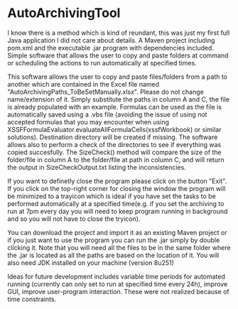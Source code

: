 # AutoArchivingTool

I know there is a method which is kind of reundant, this was just my first full Java application I did not care about details. A Maven project including pom.xml and the executable .jar program with dependencies included. Simple software that allows the user to copy and paste folders at command or scheduling the actions 
to run automatically at specified times.

This software allows the user to copy and paste files/folders from a path to another which are contained in the Excel file named "AutoArchivingPaths_ToBeSetManually.xlsx". Please do not change name/extension of it. Simply substitute the paths in column A and C, the file is already populated with an example. Formulas can be used as the file is automatically saved using a .vbs file (avoiding the issue of using not accepted formulas that you may encounter when using XSSFFormulaEvaluator.evaluateAllFormulaCells(xssfWorkbook) or similar solutions). Destination directory will be created if missing. The software allows also to perform a check of the directories to see if everything was copied succesfully. The SizeCheck() method will compare the size of the folder/file in column A to the folder/file at path in column C, and will return the output in SizeCheckOutput.txt listing the inconsistencies.

If you want to definetly close the program please click on the button "Exit". If you click on the top-right corner for closing the window the program will be minimized to a trayicon which is ideal if you have set the tasks to be performed automatically at a specified time(e.g. if you set the archiving to run at 7pm every day you will need to keep program running in background and so you will not have to close the tryicon).

You can download the project and import it as an existing Maven project or if you just want to use the program you can run the .jar simply by double clicking it. Note that you will need all the files to be in the same folder where the .jar is located as all the paths are based on the location of it. You will also need JDK installed on your machine (version 8u251)

Ideas for future development includes variable time periods for automated running (currently can only set to run at specified time every 24h), improve GUI, improve user-program interaction. These were not realized because of time constraints.
